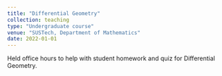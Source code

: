 ```yaml
---
title: "Differential Geometry"
collection: teaching
type: "Undergraduate course"
venue: "SUSTech, Department of Mathematics"
date: 2022-01-01
---
```

Held office hours to help with student homework and quiz for Differential Geometry.
